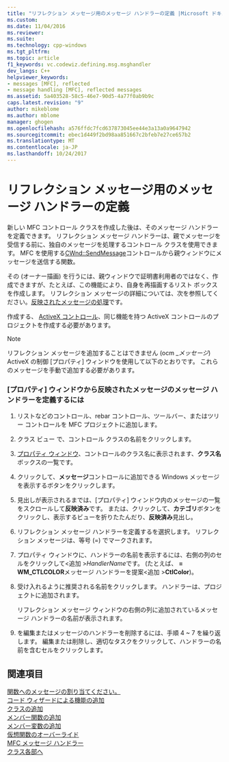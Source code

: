 ```yaml
---
title: "リフレクション メッセージ用のメッセージ ハンドラーの定義 |Microsoft ドキュメント"
ms.custom: 
ms.date: 11/04/2016
ms.reviewer: 
ms.suite: 
ms.technology: cpp-windows
ms.tgt_pltfrm: 
ms.topic: article
f1_keywords: vc.codewiz.defining.msg.msghandler
dev_langs: C++
helpviewer_keywords:
- messages [MFC], reflected
- message handling [MFC], reflected messages
ms.assetid: 5a403528-58c5-46e7-90d5-4a77f0ab9b9c
caps.latest.revision: "9"
author: mikeblome
ms.author: mblome
manager: ghogen
ms.openlocfilehash: a576ffdc7fcd637873045ee44e3a13a0a9647942
ms.sourcegitcommit: ebec1d449f2bd98aa851667c2bfeb7e27ce657b2
ms.translationtype: MT
ms.contentlocale: ja-JP
ms.lasthandoff: 10/24/2017
---
```

# <a name="defining-a-message-handler-for-a-reflected-message"></a>リフレクション メッセージ用のメッセージ ハンドラーの定義
新しい MFC コントロール クラスを作成した後は、そのメッセージ ハンドラーを定義できます。 リフレクション メッセージ ハンドラーは、親でメッセージを受信する前に、独自のメッセージを処理するコントロール クラスを使用できます。 MFC を使用する[CWnd::SendMessage](../../mfc/reference/cwnd-class.md#sendmessage)コントロールから親ウィンドウにメッセージを送信する関数。  
  
 その (オーナー描画) を行うには、親ウィンドウで証明書利用者のではなく、作成できますが、たとえば、この機能により、自身を再描画するリスト ボックスを作成します。 リフレクション メッセージの詳細については、次を参照してください。[反映されたメッセージの処理](../../mfc/handling-reflected-messages.md)です。  
  
 作成する、 [ActiveX コントロール](../../mfc/activex-controls-on-the-internet.md)、同じ機能を持つ ActiveX コントロールのプロジェクトを作成する必要があります。  
  
> [!NOTE]
>  リフレクション メッセージを追加することはできません (ocm _*メッセージ*) ActiveX の制御 [プロパティ] ウィンドウを使用して以下のとおりです。 これらのメッセージを手動で追加する必要があります。  
  
### <a name="to-define-a-message-handler-for-a-reflected-message-from-the-properties-window"></a>[プロパティ] ウィンドウから反映されたメッセージのメッセージ ハンドラーを定義するには  
  
1.  リストなどのコントロール、rebar コントロール、ツールバー、またはツリー コントロールを MFC プロジェクトに追加します。  
  
2.  クラス ビュー で、コントロール クラスの名前をクリックします。  
  
3.  [プロパティ ウィンドウ](/visualstudio/ide/reference/properties-window)、コントロールのクラス名に表示されます、**クラス名** ボックスの一覧です。  
  
4.  クリックして、**メッセージ**コントロールに追加できる Windows メッセージを表示するボタンをクリックします。  
  
5.  見出しが表示されるまでは、[プロパティ] ウィンドウ内のメッセージの一覧をスクロールして**反映済み**です。 または、クリックして、**カテゴリ**ボタンをクリックし、表示するビューを折りたたんだり、**反映済み**見出し。  
  
6.  リフレクション メッセージ ハンドラーを定義するを選択します。 リフレクション メッセージは、等号 (=) でマークされます。  
  
7.  プロパティ ウィンドウに、ハンドラーの名前を表示するには、右側の列のセルをクリックして\<追加 >*HandlerName*です。 (たとえば、 **= WM_CTLCOLOR**メッセージ ハンドラーを提案\<追加 >**CtlColor**)。  
  
8.  受け入れるように推奨される名前をクリックします。 ハンドラーは、プロジェクトに追加されます。  
  
     リフレクション メッセージ ウィンドウの右側の列に追加されているメッセージ ハンドラーの名前が表示されます。  
  
9. を編集またはメッセージのハンドラーを削除するには、手順 4 ~ 7 を繰り返します。 編集または削除し、適切なタスクをクリックして、ハンドラーの名前を含むセルをクリックします。  
  
## <a name="see-also"></a>関連項目  
 [関数へのメッセージの割り当てください。](../../mfc/reference/mapping-messages-to-functions.md)   
 [コード ウィザードによる機能の追加](../../ide/adding-functionality-with-code-wizards-cpp.md)   
 [クラスの追加](../../ide/adding-a-class-visual-cpp.md)   
 [メンバー関数の追加](../../ide/adding-a-member-function-visual-cpp.md)   
 [メンバー変数の追加](../../ide/adding-a-member-variable-visual-cpp.md)   
 [仮想関数のオーバーライド](../../ide/overriding-a-virtual-function-visual-cpp.md)   
 [MFC メッセージ ハンドラー](../../mfc/reference/adding-an-mfc-message-handler.md)   
 [クラス各部へ](../../ide/navigating-the-class-structure-visual-cpp.md)
